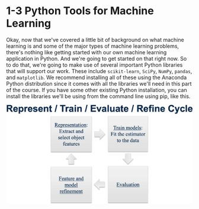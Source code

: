 # 1-3 Python Tools for Machine Learning

Okay, now that we've covered a little bit of background on what machine learning is and some of the major types of machine learning problems, there's nothing like getting started with our own machine learning application in Python. And we're going to get started on that right now. So to do that, we're going to make use of several important Python libraries that will support our work. These include `scikit-learn`, `SciPy`, `NumPy`, `pandas`, and `matplotlib`. We recommend installing all of these using the Anaconda Python distribution since it comes with all the libraries we'll need in this part of the course. If you have some other existing Python installation, you can install the libraries we'll be using from the command line using pip, like this.

<img src='https://github.com/siyinghan/Notes/raw/master/Applied%20Data%20Science%20with%20Python%20(Coursera%20Specialization)/03%20Applied%20Machine%20Learning%20in%20Python/Image/027.png' alt='023'/>